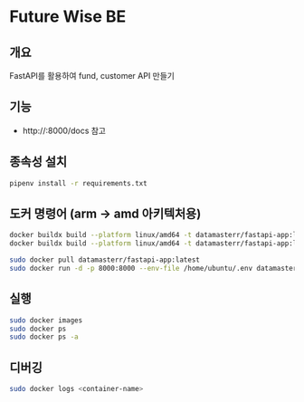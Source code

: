 # Future Wise BE

## 개요
FastAPI를 활용하여 fund, customer API 만들기

## 기능
- http://<public-ip>:8000/docs 참고

## 종속성 설치
```bash
pipenv install -r requirements.txt
```

## 도커 명령어 (arm -> amd 아키텍처용)
```bash
docker buildx build --platform linux/amd64 -t datamasterr/fastapi-app:latest . --load
docker buildx build --platform linux/amd64 -t datamasterr/fastapi-app:latest . --push
```
```bash
sudo docker pull datamasterr/fastapi-app:latest
sudo docker run -d -p 8000:8000 --env-file /home/ubuntu/.env datamasterr/fastapi-app:latest
``` 

## 실행
```bash
sudo docker images
sudo docker ps
sudo docker ps -a
```

## 디버깅
```bash
sudo docker logs <container-name>
```
